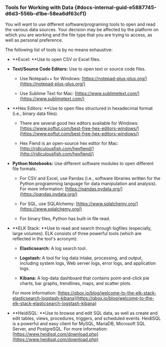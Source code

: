 ### Tools for Working with Data {#docs-internal-guid-e5887745-d6d3-556b-d1be-58ea6df63cf1}

You will want to use different software/programing tools to open and read the various data sources. Your decision may be affected by the platform on which you are working and the file type that you are trying to access, as well as personal preference. 

The following list of tools is by no means exhaustive:

* **Excel: **Use to open CSV or Excel files.

* **Text/Source Code Editors:** Use to open text or source code files.

  * Use Notepad++ for Windows: [https://notepad-plus-plus.org/](https://notepad-plus-plus.org/)

  * Use Sublime Text for Mac: [https://www.sublimetext.com/](https://www.sublimetext.com/)

* **Hex Editors: **Use to open files structured in hexadecimal format \(i.e., binary data files\).

  * There are several good hex editors available for Windows: [https://www.poftut.com/best-free-hex-editors-windows/](https://www.poftut.com/best-free-hex-editors-windows/)

  * Hex Fiend is an open-source hex editor for Mac: [http://ridiculousfish.com/hexfiend/](http://ridiculousfish.com/hexfiend/)

* **Python Notebooks:** Use different software modules to open different file formats.

  * For CSV and Excel, use Pandas \(i.e., software libraries written for the Python programming language for data manipulation and analysis\). For more information: [https://pandas.pydata.org/](https://pandas.pydata.org/)

  * For SQL, use SQLAlchemy: [https://www.sqlalchemy.org/](https://www.sqlalchemy.org/)

  * For binary files, Python has built-in file read.

* **ELK Stack: **Use to read and search through logfiles \(especially, large volumes\). ELK consists of three powerful tools \(which are reflected in the tool's acronym\):

  * **Elasticsearch:** A log search tool.

  * **Logstash:** A tool for log data intake, processing, and output, including system logs, Web server logs, error logs, and application logs.

  * **Kibana:** A log-data dashboard that contains point-and-click pie charts, bar graphs, trendlines, maps, and scatter plots.

  For more information: [https://qbox.io/blog/welcome-to-the-elk-stack-elasticsearch-logstash-kibana](https://qbox.io/blog/welcome-to-the-elk-stack-elasticsearch-logstash-kibana)

* **HeidiSQL: **Use to browse and edit SQL data, as well as create and edit tables, views, procedures, triggers, and scheduled events. HeidiSQL is a powerful and easy client for MySQL, MariaDB, Microsoft SQL Server, and PostgreSQL. For more information: [https://www.heidisql.com/download.php](https://www.heidisql.com/download.php)



